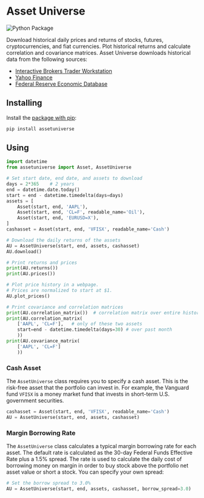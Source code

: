 Asset Universe
==============

![Python Package](https://github.com/matthewtrotter/assetuniverse/workflows/Python%20package/badge.svg)

Download historical daily prices and returns of stocks, futures, cryptocurrencies, and fiat currencies. Plot historical returns and calculate correlation and covariance matrices. Asset Universe downloads historical data from the following sources:

- [Interactive Brokers Trader Workstation](https://www.interactivebrokers.com/en/trading/tws.php)
- [Yahoo Finance](https://finance.yahoo.com/)
- [Federal Reserve Economic Database](https://fred.stlouisfed.org)

## Installing
Install the [package with pip](https://pypi.org/project/assetuniverse/0.1.0/#description):
```bash
pip install assetuniverse
```

## Using
```python
import datetime
from assetuniverse import Asset, AssetUniverse

# Set start date, end date, and assets to download
days = 2*365    # 2 years
end = datetime.date.today()
start = end - datetime.timedelta(days=days)
assets = [
    Asset(start, end, 'AAPL'),
    Asset(start, end, 'CL=F', readable_name='Oil'),
    Asset(start, end, 'EURUSD=X'),
]
cashasset = Asset(start, end, 'VFISX', readable_name='Cash')

# Download the daily returns of the assets
AU = AssetUniverse(start, end, assets, cashasset)
AU.download()

# Print returns and prices
print(AU.returns())
print(AU.prices())

# Plot price history in a webpage.
# Prices are normalized to start at $1.
AU.plot_prices()

# Print covariance and correlation matrices
print(AU.correlation_matrix())  # correlation matrix over entire history
print(AU.correlation_matrix(
    ['AAPL', 'CL=F'],   # only of these two assets
    start=end - datetime.timedelta(days=30) # over past month
    ))
print(AU.covariance_matrix(
    ['AAPL', 'CL=F']
    ))
```

### Cash Asset
The `AssetUniverse` class requires you to specify a cash asset. This is the risk-free asset that the portfolio can invest in. For example, the Vanguard fund `VFISX` is a money market fund that invests in short-term U.S. government securities. 
```python
cashasset = Asset(start, end, 'VFISX', readable_name='Cash')
AU = AssetUniverse(start, end, assets, cashasset)
```

### Margin Borrowing Rate
The `AssetUniverse` class calculates a typical margin borrowing rate for each asset. The default rate is calculated as the 30-day Federal Funds Effective Rate plus a 1.5% spread. The rate is used to calculate the daily cost of borrowing money on margin in order to buy stock above the portfolio net asset value or short a stock. You can specify your own spread:
    
```python
# Set the borrow spread to 3.0%
AU = AssetUniverse(start, end, assets, cashasset, borrow_spread=3.0)
```
